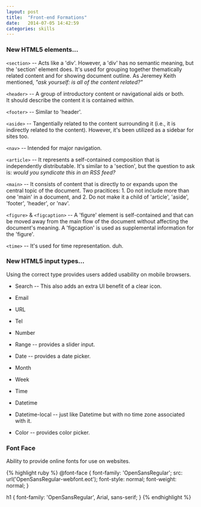 ```yaml
---
layout: post
title:  "Front-end Formations"
date:   2014-07-05 14:42:59
categories: skills
---
```


### New HTML5 elements...


`<section>` -- Acts like a 'div'.  However, a 'div' has no semantic meaning, 
but the 'section' element does.  It's used for grouping together thematically 
related content and for showing document outline.  As Jeremey Keith 
mentioned, *"ask yourself: is all of the content related?"*


`<header>` -- A group of introductory content or navigational aids or both.  
It should describe the content it is contained within.

`<footer>` -- Similar to 'header'.

`<aside>` -- Tangentially related to the content surrounding it (i.e., it is 
indirectly related to the content).  However, it's been utilized as a 
sidebar for sites too.

`<nav>` -- Intended for major navigation.

`<article>` -- It represents a self-contained composition that is independently
distributable.  It's similar to a 'section', but the question to ask is: *would 
you syndicate this in an RSS feed?*

`<main>` -- It consists of content that is directly to or expands upon the 
central topic of the document.  Two pracitices: 1. Do not include more than one 
'main' in a document, and 2. Do not make it a child of 'article', 'aside', 
'footer', 'header', or 'nav'.

`<figure>` &amp; `<figcaption>` -- A 'figure' element is self-contained and that
can be moved away from the main flow of the document without affecting the 
document's meaning.  A 'figcaption' is used as supplemental information for the 
'figure'.

`<time>` -- It's used for time representation. duh.



### New HTML5 input types...

Using the correct type provides users added usability on mobile browsers.

* Search -- This also adds an extra UI benefit of a clear icon.

* Email

* URL

* Tel

* Number

* Range -- provides a slider input.

* Date -- provides a date picker.

* Month

* Week

* Time

* Datetime

* Datetime-local -- just like Datetime but with no time zone associated with it.

* Color -- provides color picker.


### Font Face
Ability to provide online fonts for use on websites.


{% highlight ruby %}
@font-face {
  font-family: 'OpenSansRegular';
  src: url('OpenSansRegular-webfont.eot');
  font-style: normal;
  font-weight: normal;
}

h1 {
  font-family: 'OpenSansRegular', Arial, sans-serif;
}
{% endhighlight %}
